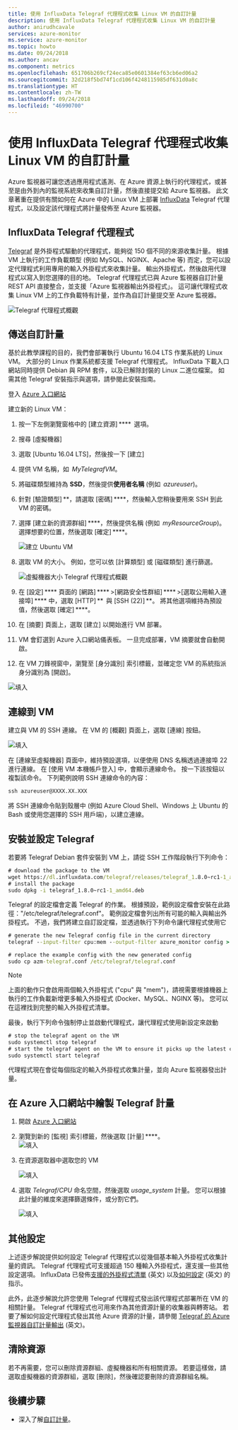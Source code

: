 ```yaml
---
title: 使用 InfluxData Telegraf 代理程式收集 Linux VM 的自訂計量
description: 使用 InfluxData Telegraf 代理程式收集 Linux VM 的自訂計量
author: anirudhcavale
services: azure-monitor
ms.service: azure-monitor
ms.topic: howto
ms.date: 09/24/2018
ms.author: ancav
ms.component: metrics
ms.openlocfilehash: 651706b269cf24eca85e0601384ef63cb6ed06a2
ms.sourcegitcommit: 32d218f5bd74f1cd106f4248115985df631d0a8c
ms.translationtype: HT
ms.contentlocale: zh-TW
ms.lasthandoff: 09/24/2018
ms.locfileid: "46990700"
---
```

# <a name="collect-custom-metrics-for-a-linux-vm-with-the-influxdata-telegraf-agent"></a>使用 InfluxData Telegraf 代理程式收集 Linux VM 的自訂計量

Azure 監視器可讓您透過應用程式遙測、在 Azure 資源上執行的代理程式，或甚至是由外到內的監視系統來收集自訂計量，然後直接提交給 Azure 監視器。 此文章著重在提供有關如何在 Azure 中的 Linux VM 上部署 [InfluxData](https://www.influxdata.com/) Telegraf 代理程式，以及設定該代理程式將計量發佈至 Azure 監視器。 

## <a name="influxdata-telegraf-agent"></a>InfluxData Telegraf 代理程式 

[Telegraf](https://docs.influxdata.com/telegraf/v1.7/) 是外掛程式驅動的代理程式，能夠從 150 個不同的來源收集計量。 根據 VM 上執行的工作負載類型 (例如  MySQL、NGINX、Apache 等) 而定，您可以設定代理程式利用專用的輸入外掛程式來收集計量。 輸出外掛程式，然後啟用代理程式以寫入到您選擇的目的地。 Telegraf 代理程式已與 Azure 監視器自訂計量 REST API 直接整合，並支援「Azure 監視器輸出外掛程式」。 這可讓代理程式收集 Linux VM 上的工作負載特有計量，並作為自訂計量提交至 Azure 監視器。 

 ![Telegraf 代理程式概觀](./media/metrics-store-custom-linux-telegraf/telegraf-agent-overview.png)

## <a name="send-custom-metrics"></a>傳送自訂計量 

基於此教學課程的目的，我們會部署執行 Ubuntu 16.04 LTS 作業系統的 Linux VM。 大部分的 Linux 作業系統都支援 Telegraf 代理程式。 InfluxData 下載入口網站同時提供 Debian 與 RPM 套件，以及已解除封裝的 Linux 二進位檔案。 如需其他 Telegraf 安裝指示與選項，請參閱此安裝指南。 

登入 [Azure 入口網站](https://portal.azure.com)

建立新的 Linux VM： 

1. 按一下左側瀏覽窗格中的 [建立資源] ****  選項。 
1. 搜尋 [虛擬機器]  
1. 選取 [Ubuntu 16.04 LTS]，然後按一下 [建立] 
1. 提供 VM 名稱，如  *MyTelegrafVM*。  
1. 將磁碟類型維持為 **SSD**，然後提供**使用者名稱** (例如  *azureuser*)。 
1. 針對 [驗證類型] **，請選取 [密碼] ****，然後輸入您稍後要用來 SSH 到此 VM 的密碼。 
1. 選擇 [建立新的資源群組] ****，然後提供名稱 (例如  *myResourceGroup*)。  選擇想要的位置，然後選取 [確定] ****。 

     ![建立 Ubuntu VM](./media/metrics-store-custom-linux-telegraf/create-vm.png)

1. 選取 VM 的大小。 例如，您可以依 [計算類型] 或 [磁碟類型] 進行篩選。 

     ![虛擬機器大小 Telegraf 代理程式概觀](./media/metrics-store-custom-linux-telegraf/vm-size.png)

1. 在 [設定] **** 頁面的 [網路] **** >[網路安全性群組] **** >[選取公用輸入連接埠] **** 中，選取 [HTTP] **  與 [SSH (22)] **。 將其他選項維持為預設值，然後選取 [確定] ****。 

1. 在 [摘要] 頁面上，選取 [建立] 以開始進行 VM 部署。 

1. VM 會釘選到 Azure 入口網站儀表板。 一旦完成部署，VM 摘要就會自動開啟。 

1. 在 VM 刀鋒視窗中，瀏覽至 [身分識別] 索引標籤，並確定您 VM 的系統指派身分識別為 [開啟]。 
 
![填入](./media/metrics-store-custom-linux-telegraf/connect-to-VM.png)
 
## <a name="connect-to-the-vm"></a>連線到 VM 

建立與 VM 的 SSH 連線。 在 VM 的 [概觀] 頁面上，選取 [連線] 按鈕。 

![填入](./media/metrics-store-custom-linux-telegraf/connect-VM-button2.png)

在 [連線至虛擬機器] 頁面中，維持預設選項，以便使用 DNS 名稱透過連接埠 22 進行連線。 在 [使用 VM 本機帳戶登入] 中，會顯示連線命令。 按一下該按鈕以複製該命令。 下列範例說明 SSH 連線命令的內容： 

```cmd
ssh azureuser@XXXX.XX.XXX 
```

將 SSH 連線命令貼到殼層中 (例如 Azure Cloud Shell、Windows 上 Ubuntu 的 Bash 或使用您選擇的 SSH 用戶端)，以建立連線。 

## <a name="install-and-configure-telegraf"></a>安裝並設定 Telegraf 

若要將 Telegraf Debian 套件安裝到 VM 上，請從 SSH 工作階段執行下列命令： 

```cmd
# download the package to the VM 
wget https://dl.influxdata.com/telegraf/releases/telegraf_1.8.0~rc1-1_amd64.deb 
# install the package 
sudo dpkg -i telegraf_1.8.0~rc1-1_amd64.deb
```
Telegraf 的設定檔會定義 Telegraf 的作業。 根據預設，範例設定檔會安裝在此路徑："/etc/telegraf/telegraf.conf"。 範例設定檔會列出所有可能的輸入與輸出外掛程式。 不過，我們將建立自訂設定檔，並透過執行下列命令讓代理程式使用它 

```cmd
# generate the new Telegraf config file in the current directory 
telegraf --input-filter cpu:mem --output-filter azure_monitor config > azm-telegraf.conf 

# replace the example config with the new generated config 
sudo cp azm-telegraf.conf /etc/telegraf/telegraf.conf 
```

> [!NOTE]
> 上面的動作只會啟用兩個輸入外掛程式 ("cpu" 與 "mem")，請視需要根據機器上執行的工作負載新增更多輸入外掛程式 (Docker、MySQL、NGINX 等)。 您可以在這裡找到完整的輸入外掛程式清單。 

最後，執行下列命令強制停止並啟動代理程式，讓代理程式使用新設定來啟動 

```cmd
# stop the telegraf agent on the VM 
sudo systemctl stop telegraf 
# start the telegraf agent on the VM to ensure it picks up the latest configuration 
sudo systemctl start telegraf 
```
代理程式現在會從每個指定的輸入外掛程式收集計量，並向 Azure 監視器發出計量。 

## <a name="plot-your-telegraf-metrics-in-the-azure-portal"></a>在 Azure 入口網站中繪製 Telegraf 計量 

1. 開啟 [Azure 入口網站](https://portal.azure.com) 

1. 瀏覽到新的 [監視] 索引標籤，然後選取 [計量] ****。  
     ![填入](./media/metrics-store-custom-linux-telegraf/metrics.png)

1. 在資源選取器中選取您的 VM

     ![填入](./media/metrics-store-custom-linux-telegraf/metric-chart.png)

1. 選取 *Telegraf/CPU* 命名空間，然後選取 *usage_system* 計量。 您可以根據此計量的維度來選擇篩選條件，或分割它們。  

     ![填入](./media/metrics-store-custom-linux-telegraf/VM-resource-selector.png)

## <a name="additional-configuration"></a>其他設定 

上述逐步解說提供如何設定 Telegraf 代理程式以從幾個基本輸入外掛程式收集計量的資訊。 Telegraf 代理程式可支援超過 150 種輸入外掛程式，還支援一些其他設定選項。 InfluxData 已發佈[支援的外掛程式清單](https://docs.influxdata.com/telegraf/v1.7/plugins/inputs/) \(英文\) 以及[如何設定](https://docs.influxdata.com/telegraf/v1.7/administration/configuration/) \(英文\) 的指示。  

此外，此逐步解說允許您使用 Telegraf 代理程式發出該代理程式部署所在 VM 的相關計量。 Telegraf 代理程式也可用來作為其他資源計量的收集器與轉寄站。 若要了解如何設定代理程式發出其他 Azure 資源的計量，請參閱 [Telegraf 的 Azure 監視器自訂計量輸出](https://github.com/influxdata/telegraf/blob/fb704500386214655e2adb53b6eb6b15f7a6c694/plugins/outputs/azure_monitor/README.md) \(英文\)。  

## <a name="clean-up-resources"></a>清除資源 

若不再需要，您可以刪除資源群組、虛擬機器和所有相關資源。 若要這樣做，請選取虛擬機器的資源群組，選取 [刪除]，然後確認要刪除的資源群組名稱。 

## <a name="next-steps"></a>後續步驟
- 深入了解[自訂計量](metrics-custom-overview.md)。


